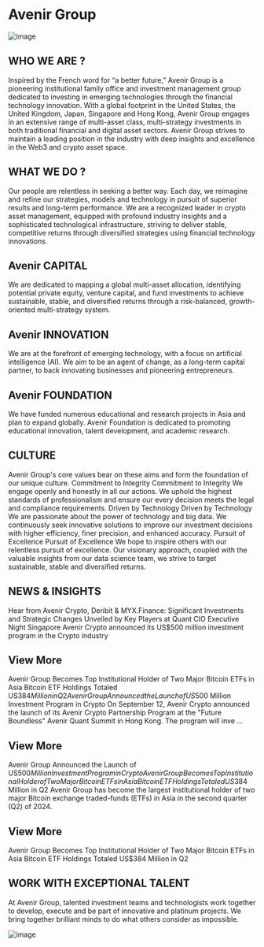 # Avenir Group

![image](https://github.com/user-attachments/assets/02f57c86-0e70-41bb-a103-471888a7e3c6)



## WHO WE ARE ?

Inspired by the French word for “a better future,” Avenir Group is a pioneering institutional family office and investment management group dedicated to investing in emerging technologies through the financial technology innovation. With a global footprint in the United States, the United Kingdom, Japan, Singapore and Hong Kong, Avenir Group engages in an extensive range of multi-asset class, multi-strategy investments in both traditional financial and digital asset sectors. Avenir Group strives to maintain a leading position in the industry with deep insights and excellence in the Web3 and crypto asset space.

## WHAT WE DO ?

Our people are relentless in seeking a better way. Each day, we reimagine and refine our strategies, models and technology in pursuit of superior results and long-term performance.
We are a recognized leader in crypto asset management, equipped with profound industry insights and a sophisticated technological infrastructure, striving to deliver stable, competitive returns through diversified strategies using financial technology innovations.

## Avenir CAPITAL

We are dedicated to mapping a global multi-asset allocation, identifying potential private equity, venture capital, and fund investments to achieve sustainable, stable, and diversified returns through a risk-balanced, growth-oriented multi-strategy system.

## Avenir INNOVATION

We are at the forefront of emerging technology, with a focus on artificial intelligence (AI). We aim to be an agent of change, as a long-term capital partner, to back innovating businesses and pioneering entrepreneurs.

## Avenir FOUNDATION

We have funded numerous educational and research projects in Asia and plan to expand globally. Avenir Foundation is dedicated to promoting educational innovation, talent development, and academic research.

## CULTURE

Avenir Group's core values bear on these aims and form the foundation of our unique culture.
Commitment to Integrity
Commitment to Integrity
We engage openly and honestly in all our actions. We uphold the highest standards of professionalism and ensure our every decision meets the legal and compliance requirements.
Driven by Technology
Driven by Technology
We are passionate about the power of technology and big data. We continuously seek innovative solutions to improve our investment decisions with higher efficiency, finer precision, and enhanced accuracy.
Pursuit of Excellence
Pursuit of Excellence
We hope to inspire others with our relentless pursuit of excellence. Our visionary approach, coupled with the valuable insights from our data science team, we strive to target sustainable, stable and diversified returns.

## NEWS & INSIGHTS

Hear from Avenir Crypto, Deribit & MYX.Finance: Significant Investments and Strategic Changes Unveiled by Key Players at Quant CIO Executive Night Singapore
Avenir Crypto announced its US$500 million investment program in the Crypto industry


## View More
Avenir Group Becomes Top Institutional Holder of Two Major Bitcoin ETFs in Asia Bitcoin ETF Holdings Totaled US$384 Million in Q2
Avenir Group Announced the Launch of US$500 Million Investment Program in Crypto
On September 12, Avenir Crypto announced the launch of its Avenir Crypto Partnership Program at the "Future Boundless" Avenir Quant Summit in Hong Kong. The program will inve ...
## View More
Avenir Group Announced the Launch of US$500 Million Investment Program in Crypto
Avenir Group Becomes Top Institutional Holder of Two Major Bitcoin ETFs in Asia Bitcoin ETF Holdings Totaled US$384 Million in Q2
Avenir Group has become the largest institutional holder of two major Bitcoin exchange traded-funds (ETFs) in Asia in the second quarter (Q2) of 2024.
## View More
Avenir Group Becomes Top Institutional Holder of Two Major Bitcoin ETFs in Asia Bitcoin ETF Holdings Totaled US$384 Million in Q2


## WORK WITH EXCEPTIONAL TALENT
At Avenir Group, talented investment teams and technologists work together to develop, execute and be part of innovative and platinum projects. We bring together brilliant minds to do what others consider as impossible.

![image](https://github.com/user-attachments/assets/f050efd1-2da8-4ae8-975e-69c2f631980f)

